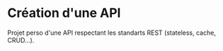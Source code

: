 <h1>Création d'une API</h1>
<p>Projet perso d'une API respectant les standarts REST (stateless, cache, CRUD...).</p>
